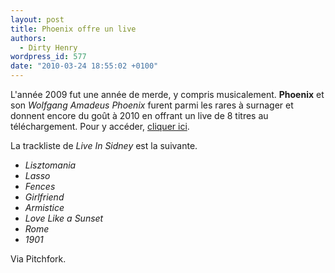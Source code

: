 ```yaml
---
layout: post
title: Phoenix offre un live
authors:
  - Dirty Henry
wordpress_id: 577
date: "2010-03-24 18:55:02 +0100"
---
```


L'année 2009 fut une année de merde, y compris musicalement. **Phoenix** et son
_Wolfgang Amadeus Phoenix_ furent parmi les rares à surnager et donnent encore
du goût à 2010 en offrant un live de 8 titres au téléchargement. Pour y accéder,
[cliquer ici](http://wearephoenix.com/observer/).

La trackliste de _Live In Sidney_ est la suivante.

- _Lisztomania_
- _Lasso_
- _Fences_
- _Girlfriend_
- _Armistice_
- _Love Like a Sunset_
- _Rome_
- _1901_

Via Pitchfork.
